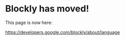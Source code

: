 # Blockly has moved! #

This page is now here:

https://developers.google.com/blockly/about/language